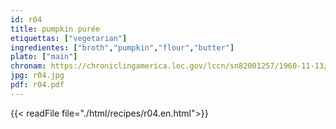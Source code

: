 ```yaml
---
id: r04
title: pumpkin purée
etiquettas: ["vegetarian"]
ingredientes: ["broth","pumpkin","flour","butter"]
plato: ["main"]
chronam: https://chroniclingamerica.loc.gov/lccn/sn82001257/1960-11-13/ed-1/seq-5/
jpg: r04.jpg
pdf: r04.pdf
---
```


{{< readFile file="./html/recipes/r04.en.html">}}